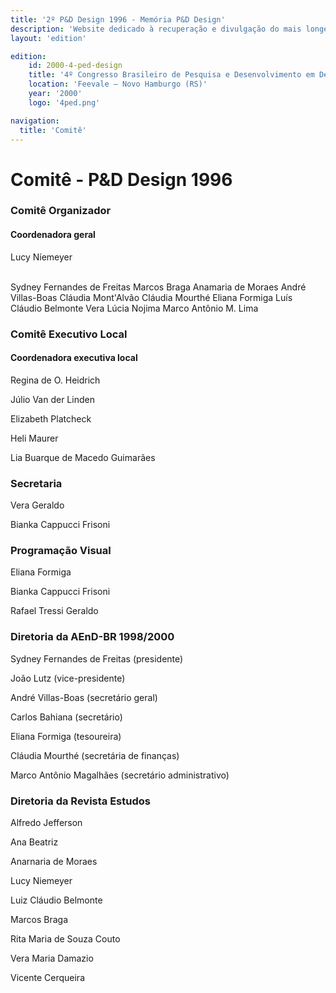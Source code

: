 ```yaml
---
title: '2º P&D Design 1996 - Memória P&D Design'
description: 'Website dedicado à recuperação e divulgação do mais longevo evento científico do campo do design no Brasil.'
layout: 'edition'

edition:
    id: 2000-4-ped-design
    title: '4º Congresso Brasileiro de Pesquisa e Desenvolvimento em Design'
    location: 'Feevale – Novo Hamburgo (RS)'
    year: '2000'
    logo: '4ped.png'

navigation:
  title: 'Comitê'
---
```


# Comitê - P&D Design 1996

### Comitê Organizador

#### Coordenadora geral

Lucy Níemeyer

<br>
Sydney Fernandes de Freitas
Marcos Braga
Anamaria de Moraes
André Villas-Boas
Cláudia Mont'Alvão
Cláudia Mourthé
Eliana Formiga
Luís Cláudio Belmonte
Vera Lúcia Nojima
Marco Antônio M. Lima

### Comitê Executivo Local

#### Coordenadora executiva local

Regina de O. Heidrich
<br>

Júlio Van der Linden

Elizabeth Platcheck

Heli Maurer

Lia Buarque de Macedo Guimarães

### Secretaria

Vera Geraldo

Bianka Cappucci Frisoni

### Programação Visual

Eliana Formiga

Bianka Cappucci Frisoni

Rafael Tressi Geraldo

### Diretoria da AEnD-BR 1998/2000

Sydney Fernandes de Freitas (presidente)

João Lutz (vice-presidente)

André Villas-Boas (secretário geral)

Carlos Bahiana (secretário)

Eliana Formiga (tesoureira)

Cláudia Mourthé (secretária de finanças)

Marco Antônio Magalhães (secretário administrativo)

### Diretoria da Revista Estudos

Alfredo Jefferson

Ana Beatriz

Anarnaria de Moraes

Lucy Niemeyer

Luiz Cláudio Belmonte

Marcos Braga

Rita Maria de Souza Couto

Vera Maria Damazio

Vicente Cerqueira

